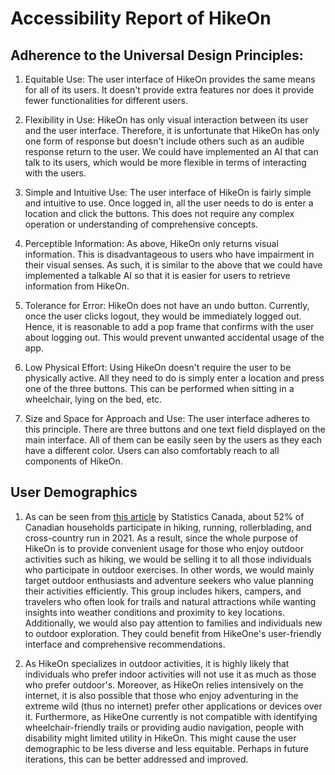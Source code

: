 # Accessibility Report of HikeOn

## Adherence to the Universal Design Principles:
1) Equitable Use: The user interface of HikeOn provides the same means for all of its users. It doesn't provide extra features nor does it provide fewer functionalities for different users.

2) Flexibility in Use: HikeOn has only visual interaction between its user and the user interface. Therefore, it is unfortunate that HikeOn has only one form of response but doesn't include
others such as an audible response return to the user. We could have implemented an AI that can talk to its users, which would be more flexible in terms of interacting with the
users.

3) Simple and Intuitive Use: The user interface of HikeOn is fairly simple and intuitive to use. Once logged in, all the user needs to do is enter a location and click the buttons. This does not
require any complex operation or understanding of comprehensive concepts.

4) Perceptible Information: As above, HikeOn only returns visual information. This is disadvantageous to users who have impairment in their visual senses. As such, it is similar to the above that
we could have implemented a talkable AI so that it is easier for users to retrieve information from HikeOn.

5) Tolerance for Error: HikeOn does not have an undo button. Currently, once the user clicks logout, they would be immediately logged out. Hence, it is reasonable to add a pop frame that
confirms with the user about logging out. This would prevent unwanted accidental usage of the app.

6) Low Physical Effort: Using HikeOn doesn't require the user to be physically active. All they need to do is simply enter a location and press one of the three buttons. This can be performed
when sitting in a wheelchair, lying on the bed, etc.

7) Size and Space for Approach and Use: The user interface adheres to this principle. There are three buttons and one text field displayed on the main interface. All of them can be easily seen
by the users as they each have a different color. Users can also comfortably reach to all components of HikeOn.

## User Demographics
1) As can be seen from [this article](https://www.statcan.gc.ca/o1/en/plus/4316-more-canadians-getting-active-outside) by Statistics Canada, about 52% of Canadian households participate in 
hiking, running, rollerblading, and cross-country run in 2021. As a result, since the whole purpose of HikeOn is to provide convenient usage for those who enjoy outdoor activities such as
hiking, we would be selling it to all those individuals who participate in outdoor exercises. In other words, we would mainly target outdoor enthusiasts 
and adventure seekers who value planning their activities efficiently. This group includes hikers, campers, and travelers who often look for trails and natural attractions while wanting
insights into weather conditions and proximity to key locations. Additionally, we would also pay attention to families and individuals new to outdoor exploration. They could benefit from HikeOne's 
user-friendly interface and comprehensive recommendations.

2) As HikeOn specializes in outdoor activities, it is highly likely that individuals who prefer indoor activities will not use it as much as those who prefer outdoor's. Moreover, as HikeOn
relies intensively on the internet, it is also possible that those who enjoy adventuring in the extreme wild (thus no internet) prefer other applications or devices over it. Furthermore, as
HikeOne currently is not compatible with identifying wheelchair-friendly trails or providing audio navigation, people with disability might limited utility in HikeOn. This might cause the user
demographic to be less diverse and less equitable. Perhaps in future iterations, this can be better addressed and improved. 













